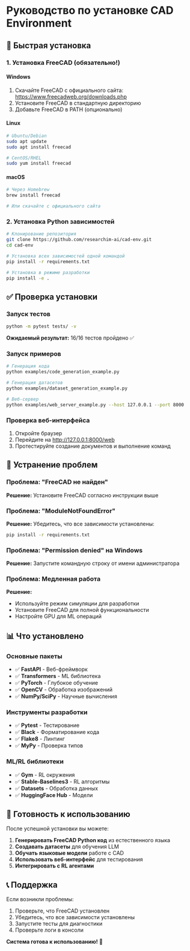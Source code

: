 # Руководство по установке CAD Environment

## 🚀 Быстрая установка

### 1. Установка FreeCAD (обязательно!)

#### Windows
1. Скачайте FreeCAD с официального сайта: https://www.freecadweb.org/downloads.php
2. Установите FreeCAD в стандартную директорию
3. Добавьте FreeCAD в PATH (опционально)

#### Linux
```bash
# Ubuntu/Debian
sudo apt update
sudo apt install freecad

# CentOS/RHEL
sudo yum install freecad
```

#### macOS
```bash
# Через Homebrew
brew install freecad

# Или скачайте с официального сайта
```

### 2. Установка Python зависимостей

```bash
# Клонирование репозитория
git clone https://github.com/researchim-ai/cad-env.git
cd cad-env

# Установка всех зависимостей одной командой
pip install -r requirements.txt

# Установка в режиме разработки
pip install -e .
```

## ✅ Проверка установки

### Запуск тестов
```bash
python -m pytest tests/ -v
```
**Ожидаемый результат:** 16/16 тестов пройдено ✅

### Запуск примеров
```bash
# Генерация кода
python examples/code_generation_example.py

# Генерация датасетов
python examples/dataset_generation_example.py

# Веб-сервер
python examples/web_server_example.py --host 127.0.0.1 --port 8000
```

### Проверка веб-интерфейса
1. Откройте браузер
2. Перейдите на http://127.0.0.1:8000/web
3. Протестируйте создание документов и выполнение команд

## 🔧 Устранение проблем

### Проблема: "FreeCAD не найден"
**Решение:** Установите FreeCAD согласно инструкции выше

### Проблема: "ModuleNotFoundError"
**Решение:** Убедитесь, что все зависимости установлены:
```bash
pip install -r requirements.txt
```

### Проблема: "Permission denied" на Windows
**Решение:** Запустите командную строку от имени администратора

### Проблема: Медленная работа
**Решение:** 
- Используйте режим симуляции для разработки
- Установите FreeCAD для полной функциональности
- Настройте GPU для ML операций

## 📊 Что установлено

### Основные пакеты
- ✅ **FastAPI** - Веб-фреймворк
- ✅ **Transformers** - ML библиотека
- ✅ **PyTorch** - Глубокое обучение
- ✅ **OpenCV** - Обработка изображений
- ✅ **NumPy/SciPy** - Научные вычисления

### Инструменты разработки
- ✅ **Pytest** - Тестирование
- ✅ **Black** - Форматирование кода
- ✅ **Flake8** - Линтинг
- ✅ **MyPy** - Проверка типов

### ML/RL библиотеки
- ✅ **Gym** - RL окружения
- ✅ **Stable-Baselines3** - RL алгоритмы
- ✅ **Datasets** - Обработка данных
- ✅ **HuggingFace Hub** - Модели

## 🎯 Готовность к использованию

После успешной установки вы можете:

1. **Генерировать FreeCAD Python код** из естественного языка
2. **Создавать датасеты** для обучения LLM
3. **Обучать языковые модели** работе с CAD
4. **Использовать веб-интерфейс** для тестирования
5. **Интегрировать с RL агентами**

## 📞 Поддержка

Если возникли проблемы:
1. Проверьте, что FreeCAD установлен
2. Убедитесь, что все зависимости установлены
3. Запустите тесты для диагностики
4. Проверьте логи в консоли

**Система готова к использованию!** 🎉
